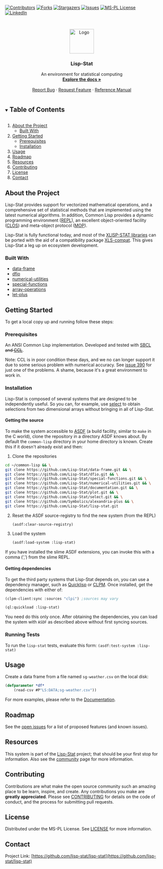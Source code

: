 
<!-- PROJECT SHIELDS -->

[![Contributors][contributors-shield]][contributors-url]
[![Forks][forks-shield]][forks-url]
[![Stargazers][stars-shield]][stars-url]
[![Issues][issues-shield]][issues-url]
[![MS-PL License][license-shield]][license-url]
[![LinkedIn][linkedin-shield]][linkedin-url]



<!-- PROJECT LOGO -->
<br />
<p align="center">
  <a href="https://github.com/lisp-stat/lisp-stat">
    <img src="https://lisp-stat.dev/images/stats-image.svg" alt="Logo" width="80" height="80">
  </a>

  <h3 align="center">Lisp-Stat</h3>

  <p align="center">
	An environment for statistical computing
	<br />
    <a href="https://lisp-stat.dev/docs/"><strong>Explore the docs »</strong></a>
    <br />
    <br />
    <a href="https://github.com/lisp-stat/lisp-stat/issues">Report Bug</a>
    ·
    <a href="https://github.com/lisp-stat/lisp-stat/issues">Request Feature</a>
    ·
    <a href="https://lisp-stat.github.io/lisp-stat/">Reference Manual</a>
  </p>
</p>



<!-- TABLE OF CONTENTS -->
<details open="open">
  <summary><h2 style="display: inline-block">Table of Contents</h2></summary>
  <ol>
    <li>
      <a href="#about-the-project">About the Project</a>
      <ul>
        <li><a href="#built-with">Built With</a></li>
      </ul>
    </li>
    <li>
      <a href="#getting-started">Getting Started</a>
      <ul>
        <li><a href="#prerequisites">Prerequisites</a></li>
        <li><a href="#installation">Installation</a></li>
      </ul>
    </li>
    <li><a href="#usage">Usage</a></li>
    <li><a href="#roadmap">Roadmap</a></li>
	<li><a href="#resources">Resources</a></li>
    <li><a href="#contributing">Contributing</a></li>
    <li><a href="#license">License</a></li>
    <li><a href="#contact">Contact</a></li>
  </ol>
</details>



<!-- ABOUT THE PROJECT -->
## About the Project

  Lisp-Stat provides support for vectorized mathematical operations,
  and a comprehensive set of statistical methods that are implemented
  using the latest numerical algorithms.  In addition, Common Lisp
  provides a dynamic programming environment
  ([REPL](https://en.wikipedia.org/wiki/Read%E2%80%93eval%E2%80%93print_loop)),
  an excellent object-oriented facility
  ([CLOS](https://en.wikipedia.org/wiki/Common_Lisp_Object_System))
  and meta-object protocol
  ([MOP](https://en.wikipedia.org/wiki/Metaobject#Metaobject_protocol)).

   Lisp-Stat is fully functional today, and most of the [XLISP-STAT
   libraries](https://github.com/Lisp-Stat/xls-archive) can be ported
   with the aid of a compatibility package
   [XLS-compat](https://github.com/Lisp-Stat/XLS-compat).  This gives
   Lisp-Stat a leg up on ecosystem development.


### Built With

* [data-frame](https://github.com/Lisp-Stat/data-frame)
* [dfio](https://github.com/Lisp-Stat/dfio)
* [numerical-utilities](https://github.com/Lisp-Stat/numerical-utilities)
* [special-functions](https://github.com/Lisp-Stat/special-functions)
* [array-operations](https://github.com/Lisp-Stat/array-operations)
* [let-plus](https://github.com/sharplispers/let-plus)


<!-- GETTING STARTED -->
## Getting Started

To get a local copy up and running follow these steps:

### Prerequisites

An ANSI Common Lisp implementation. Developed and tested with
[SBCL](https://www.sbcl.org/) ~~and
[CCL](https://github.com/Clozure/ccl)~~.

Note: CCL is in poor condition these days, and we no can longer support it due to some serious problem with numerical accuracy. See [issue 390](https://github.com/Clozure/ccl/issues/390) for just one of the problems. A shame, because it's a great environment to work in.

### Installation

Lisp-Stat is composed of several systems that are designed to be
independently useful.  So you can, for example, use
[select](https://github.com/Lisp-Stat/select) to obtain selections
from two dimensional arrays without bringing in all of Lisp-Stat.

#### Getting the source

To make the system accessible to [ASDF](https://common-lisp.net/project/asdf/) (a build facility, similar to `make` in the C world), clone the repository in a directory ASDF knows about.  By default the `common-lisp` directory in your home directory is known. Create this if it doesn't already exist and then:

1. Clone the repositories
```sh
cd ~/common-lisp && \
git clone https://github.com/Lisp-Stat/data-frame.git && \
git clone https://github.com/Lisp-Stat/dfio.git && \
git clone https://github.com/Lisp-Stat/special-functions.git && \
git clone https://github.com/Lisp-Stat/numerical-utilities.git && \
git clone https://github.com/Lisp-Stat/documentation.git && \
git clone https://github.com/Lisp-Stat/plot.git && \
git clone https://github.com/Lisp-Stat/select.git && \
git clone https://github.com/Symbolics/alexandria-plus && \
git clone https://github.com/Lisp-Stat/lisp-stat.git
```
2. Reset the ASDF source-registry to find the new system (from the REPL)
   ```lisp
   (asdf:clear-source-registry)
   ```
3. Load the system
   ```lisp
   (asdf:load-system :lisp-stat)
   ```

If you have installed the slime ASDF extensions, you can invoke this
with a comma (',') from the slime REPL.

#### Getting dependencies

To get the third party systems that Lisp-Stat depends on, you can use a dependency manager, such as [Quicklisp](https://www.quicklisp.org/beta/) or [CLPM](https://www.clpm.dev/). Once installed, get the dependencies with either of:

```lisp
(clpm-client:sync :sources "clpi") ;sources may vary
```

```lisp
(ql:quickload :lisp-stat)
```

You need do this only once. After obtaining the dependencies, you can
load the system with `ASDF` as described above without first syncing
sources.

### Running Tests

To run the `lisp-stat` tests, evaluate this form: `(asdf:test-system :lisp-stat)`


<!-- USAGE EXAMPLES -->
## Usage

Create a data frame from a file named `sg-weather.csv` on the local disk:

```lisp
(defparameter *df*
	(read-csv #P"LS:DATA;sg-weather.csv"))

```

For more examples, please refer to the
[Documentation](https://lisp-stat.dev/docs/).


<!-- ROADMAP -->
## Roadmap

See the [open issues](https://github.com/lisp-stat/lisp-stat/issues) for a list of proposed features (and known issues).

## Resources

This system is part of the [Lisp-Stat](https://lisp-stat.dev/) project; that should be your first stop for information. Also see the <!-- [resources](https://lisp-stat.dev/resources) and -->
[community](https://lisp-stat.dev/community) page for more
information.

<!-- CONTRIBUTING -->
## Contributing

Contributions are what make the open source community such an amazing place to be learn, inspire, and create. Any contributions you make are **greatly appreciated**. Please see [CONTRIBUTING](CONTRIBUTING.md) for details on the code of conduct, and the process for submitting pull requests.

<!-- LICENSE -->
## License

Distributed under the MS-PL License. See [LICENSE](LICENSE) for more information.



<!-- CONTACT -->
## Contact

Project Link: [https://github.com/lisp-stat/lisp-stat](https://github.com/lisp-stat/lisp-stat)



<!-- MARKDOWN LINKS & IMAGES -->
<!-- https://www.markdownguide.org/basic-syntax/#reference-style-links -->
[contributors-shield]: https://img.shields.io/github/contributors/lisp-stat/lisp-stat.svg?style=for-the-badge
[contributors-url]: https://github.com/lisp-stat/lisp-stat/graphs/contributors
[forks-shield]: https://img.shields.io/github/forks/lisp-stat/lisp-stat.svg?style=for-the-badge
[forks-url]: https://github.com/lisp-stat/lisp-stat/network/members
[stars-shield]: https://img.shields.io/github/stars/lisp-stat/lisp-stat.svg?style=for-the-badge
[stars-url]: https://github.com/lisp-stat/lisp-stat/stargazers
[issues-shield]: https://img.shields.io/github/issues/lisp-stat/lisp-stat.svg?style=for-the-badge
[issues-url]: https://github.com/lisp-stat/lisp-stat/issues
[license-shield]: https://img.shields.io/github/license/lisp-stat/lisp-stat.svg?style=for-the-badge
[license-url]: https://github.com/lisp-stat/lisp-stat/blob/master/LICENSE
[linkedin-shield]: https://img.shields.io/badge/-LinkedIn-black.svg?style=for-the-badge&logo=linkedin&colorB=555
[linkedin-url]: https://www.linkedin.com/company/symbolics/
